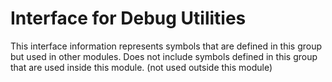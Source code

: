 
# Interface for Debug Utilities
This interface information represents symbols that are defined in this group but used in other modules.  Does not include symbols defined in this group that are used inside this module.
(not used outside this module)
